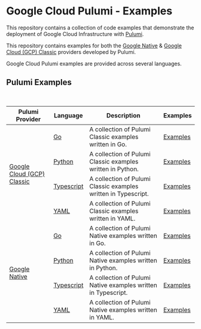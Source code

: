 # Google Cloud Pulumi - Examples

This repository contains a collection of code examples that demonstrate the deployment of Google Cloud Infrastructure with [Pulumi](pulumi.com).

This repository contains examples for both the [Google Native](https://www.pulumi.com/registry/packages/google-native/) & [Google Cloud (GCP) Classic](https://www.pulumi.com/registry/packages/gcp/) providers developed by Pulumi.

Google Cloud Pulumi examples are provided across several languages.

## Pulumi Examples

</br>
<table>
    <thead>
        <tr>
            <th>Pulumi Provider</th>
            <th>Language</th>
            <th>Description</th>
            <th>Examples</th>
        </tr>
    </thead>
    <tbody>
        <tr>
            <td rowspan=4><a href="https://www.pulumi.com/registry/packages/gcp/" target="_blank">Google Cloud (GCP) Classic</a></td>
            <td rowspan=1><a href="https://go.dev/" target="_blank">Go</a></td>
            <td>A collection of Pulumi Classic examples written in Go.</td>
            <td rowspan=1><a href="/pulumi-classic/go">Examples</a></td>
        </tr>
        <tr>
            <td rowspan=1><a href="https://www.python.org/" target="_blank">Python</a></td>
            <td>A collection of Pulumi Classic examples written in Python.</td>
            <td rowspan=1><a href="/pulumi-classic/python">Examples</a></td>
        </tr>
        <tr>
            <td rowspan=1><a href="https://www.typescriptlang.org/" target="_blank">Typescript</a></td>
            <td>A collection of Pulumi Classic examples written in Typescript.</td>
            <td rowspan=1><a href="/pulumi-classic/typescript">Examples</a></td>
        </tr>
        <tr>
            <td rowspan=1><a href="https://yaml.org/" target="_blank">YAML</a></td>
            <td>A collection of Pulumi Classic examples written in YAML.</td>
            <td rowspan=1><a href="/pulumi-classic/yaml">Examples</a></td>
        </tr>
        <tr>
            <td rowspan=4><a href="https://www.pulumi.com/registry/packages/google-native/" target="_blank">Google Native</a></td>
            <td rowspan=1><a href="https://go.dev/" target="_blank">Go</a></td>
            <td>A collection of Pulumi Native examples written in Go.</td>
            <td rowspan=1><a href="/pulumi-native/go">Examples</a></td>
        </tr>
        <tr>
            <td rowspan=1><a href="https://www.python.org/" target="_blank">Python</a></td>
            <td>A collection of Pulumi Native examples written in Python.</td>
            <td rowspan=1><a href="/pulumi-native/python">Examples</a></td>
        </tr>
        <tr>
            <td rowspan=1><a href="https://www.typescriptlang.org/" target="_blank">Typescript</a></td>
            <td>A collection of Pulumi Native examples written in Typescript.</td>
            <td rowspan=1><a href="/pulumi-native/typescript">Examples</a></td>
        </tr>
        <tr>
            <td rowspan=1><a href="https://yaml.org/" target="_blank">YAML</a></td>
            <td>A collection of Pulumi Native examples written in YAML.</td>
            <td rowspan=1><a href="/pulumi-native/yaml">Examples</a></td>
        </tr>
    </tbody>
</table>
